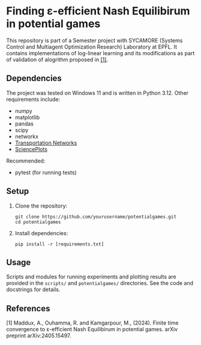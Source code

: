 # Finding ε-efficient Nash Equilibirum in potential games

This repository is part of a Semester project with SYCAMORE (Systems Control and Multiagent Optimization Research) Laboratory at EPFL. It contains implementations of log-linear learning and its modifications as part of validation of alogrithm proposed in [[1]](#1).

## Dependencies
The project was tested on Windows 11 and is written in Python 3.12. Other requirements include:
* numpy
* matplotlib
* pandas
* scipy
* networkx
* [Transportation Networks](https://github.com/bstabler/TransportationNetworks)
* [SciencePlots](https://github.com/garrettj403/SciencePlots)

Recommended:
* pytest (for running tests)

## Setup

1. Clone the repository:
    ```
    git clone https://github.com/yourusername/potentialgames.git
    cd potentialgames
    ```
2. Install dependencies:
    ```
    pip install -r [requirements.txt]
    ```

## Usage

Scripts and modules for running experiments and plotting results are provided in the `scripts/` and `potentialgames/` directories. See the code and docstrings for details.


## References
<a id="1">[1]</a> 
Maddux, A., Ouhamma, R. and Kamgarpour, M., (2024). 
Finite time convergence to ε-efficient Nash Equilibirum in potential games. 
arXiv preprint arXiv:2405.15497.